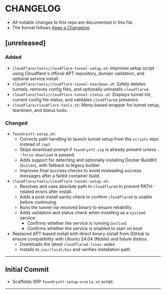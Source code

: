 # CHANGELOG
- All notable changes to this repo are documented in this file.
- The format follows [Keep a Changelog](https://keepachangelog.com/en/1.1.0/).

## [unreleased]

### Added
- `cloudflare/tools/cloudflare-tunnel-setup.sh`: Improves setup script using Cloudflare's official APT repository, domain validation, and optional service install.
- `cloudflare/tools/cloudflare-tunnel-teardown.sh`: Safely deletes tunnels, removes config files, and optionally uninstalls `cloudflared`.
- `cloudflare/tools/cloudflare-tunnel-status.sh`: Displays tunnel list, current config file status, and validates `cloudflared` presence.
- `cloudflare/cloudflare-tools.sh`: Menu-based wrapper for tunnel setup, teardown, and status tools.

### Changed
- `foundryvtt-setup.sh`:
  - Corrects path handling to launch tunnel setup from the `scripts` repo instead of `/opt`.
  - Skips download prompt if `foundryvtt.zip` is already present unless `--force-download` is passed.
  - Adds support for detecting and optionally installing Docker BuildKit (`buildx`), with fallback to legacy builder.
  - Improves final success checks to avoid misleading success messages after a failed container build.
- `cloudflare/tools/cloudflare-tunnel-setup.sh`:
  - Resolves and uses absolute path to `cloudflared` to prevent PATH-related errors after install.
  - Adds a post-install sanity check to confirm `cloudflared` is usable before continuing.
  - Runs the tunnel via resolved binary to ensure reliability.
  - Adds validation and status check when installing as a `systemd` service:
    - Confirms whether the service is running (`active`)
    - Confirms whether the service is enabled to start on boot
- Replaced APT-based install with direct binary install from GitHub to ensure compatibility with Ubuntu 24.04 (Noble) and future distros.
  - Downloads the latest `cloudflared-linux-amd64`.
  - Installs to `/usr/local/bin` and verifies installation path.

---

## Initial Commit
- Scaffolds WIP `foundryvtt-setup-oracle.sh` script.

---